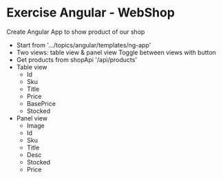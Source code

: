 # Exercise Angular - WebShop

Create Angular App to show product of our shop

- Start from '.../topics/angular/templates/ng-app'
- Two views: table view & panel view
  Toggle between views with button
- Get products from shopApi '/api/products'
- Table view
    - Id
    - Sku
    - Title
    - Price
    - BasePrice
    - Stocked
- Panel view
    - Image
    - Id
    - Sku
    - Title
    - Desc
    - Stocked
    - Price

